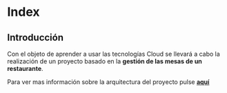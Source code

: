 # Index
## Introducción

Con el objeto de aprender a usar las tecnologías Cloud se llevará a cabo la realización de un proyecto basado en la **gestión de las mesas de un restaurante**. 

Para ver mas información sobre la arquitectura del proyecto pulse [**aquí**](https://antmordhar.github.io/ProyectoCC/Hito0/Documentacion/documentacioninicial)


